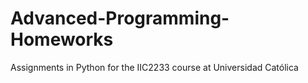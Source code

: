 # Advanced-Programming-Homeworks
Assignments in Python for the IIC2233 course at Universidad Católica
